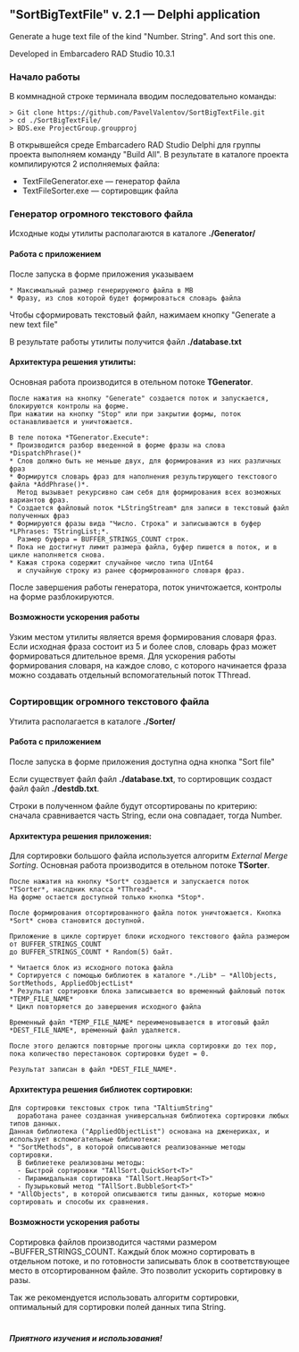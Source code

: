 ## "SortBigTextFile" v. 2.1 — Delphi application 
Generate a huge text file of the kind "Number. String". And sort this one.

Developed in Embarcadero RAD Studio 10.3.1

### Начало работы
В коммнадной строке терминала вводим последовательно команды: 

    > Git clone https://github.com/PavelValentov/SortBigTextFile.git    
    > cd ./SortBigTextFile/   
    > BDS.exe ProjectGroup.groupproj 

В открывшейся среде Embarcadero RAD Studio Delphi для группы проекта выполняем команду "Build All".
В результате в каталоге проекта компилируются 2 исполняемых файла:
* TextFileGenerator.exe — генератор файла
* TextFileSorter.exe — сортировщик файла

### Генератор огромного текстового файла

Исходные коды утилиты располагаются в каталоге **./Generator/**

#### Работа с приложением

После запуска в форме приложения указываем

    * Максимальный размер генерируемого файла в MB
    * Фразу, из слов которой будет формироваться словарь файла

Чтобы сформировать текстовый файл, нажимаем кнопку "Generate a new text file"

В результате работы утилиты получится файл **./database.txt**

#### Архитектура решения утилиты:
 
Основная работа производится в отельном потоке **TGenerator**.

```text
После нажатия на кнопку "Generate" создается поток и запускается, блокируются контролы на форме.
При нажатии на кнопку "Stop" или при закрытии формы, поток останавливается и уничтожается.

В теле потока *TGenerator.Execute*:
* Производится разбор введенной в форме фразы на слова *DispatchPhrase()*
* Слов должно быть не меньше двух, для формирования из них различных фраз
* Формирутся словарь фраз для наполнения результирующего текстового файла *AddPhrase()*.
  Метод вызывает рекурсивно сам себя для формирования всех возможных вариантов фраз.
* Создается файловый поток *LStringStream* для записи в текстовый файл полученных фраз
* Формируются фразы вида "Число. Строка" и записываются в буфер *LPhrases: TStringList;*.
  Размер буфера = BUFFER_STRINGS_COUNT строк.
* Пока не достигнут лимит размера файла, буфер пишется в поток, и в цикле наполняется снова.
* Кажая строка содержит случайное число типа UInt64
  и случайную строку из ранее сформированного словаря фраз.     
```
После завершения работы генератора, поток уничтожается, контролы на форме разблокируются.

#### Возможности ускорения работы

Узким местом утилиты является время формирования словаря фраз.
Если исходная фраза состоит из 5 и более слов, словарь фраз может формироваться длительное время.
Для ускорения работы формирования словаря, на каждое слово, с которого начинается фраза можно создавать отдельный вспомогательный поток TThread.

##

### Сортировщик огромного текстового файла

Утилита располагается в каталоге **./Sorter/**

#### Работа с приложением

После запуска в форме приложения доступна одна кнопка "Sort file"

Если существует файл файл **./database.txt**,
то сортировщик создаст файл файл **./destdb.txt**.

Строки в полученном файле будут отсортированы по критерию: сначала сравнивается часть​ String​, если она совпадает, тогда​ Number.

#### Архитектура решения приложения:
 
Для сортировки большого файла используется алгоритм *External Merge Sorting*.
Основная работа производится в отельном потоке **TSorter**.

```text
После нажатия на кнопку *Sort* создается и запускается поток *TSorter*, наслдник класса *TThread*.
На форме остается доступной только кнопка *Stop*.

После формирования отсортированного файла поток уничтожается. Кнопка *Sort* снова становится доступной.

Приложение в цикле сортирует блоки исходного текстового файла размером от BUFFER_STRINGS_COUNT
до BUFFER_STRINGS_COUNT * Random(5) байт.

* Читается блок из исходного потока файла
* Сортируется с помощью библиотек в каталоге *./Lib* — *AllObjects, SortMethods, AppliedObjectList*
* Результат сортировки блока записывается во временный файловый поток *TEMP_FILE_NAME*
* Цикл повторяется до завершения исходного файла

Временный файл *TEMP_FILE_NAME* переименовывается в итоговый файл *DEST_FILE_NAME*, временный файл удаляется.

После этого делаются повторные прогоны цикла сортировки до тех пор,
пока количество перестановок сортировки будет = 0.

Результат записан в файл *DEST_FILE_NAME*. 
```

#### Архитектура решения библиотек сортировки:

```text
Для сортировки текстовых строк типа "TAltiumString"
  доработана ранее созданная универсальная библиотека сортировки любых типов данных.
Данная библиотека ("AppliedObjectList") основана на дженериках, и использует вспомогательные библиотеки:
* "SortMethods", в которой описываются реализованные методы сортировки.
  В библиетеке реализованы методы:
  - Быстрой сортировки "TAllSort.QuickSort<T>"
  - Пирамидальная сортировка "TAllSort.HeapSort<T>"
  - Пузырьковый метод "TAllSort.BubbleSort<T>"
* "AllObjects", в которой описываются типы данных, которые можно сортировать и способы их сравнения. 
```

#### Возможности ускорения работы

Сортировка файлов производится частями размером ~BUFFER_STRINGS_COUNT.
Каждый блок можно сортировать в отдельном потоке, и по готовности записывать блок в соответствующее место в отсортированном файле.
Это позволит ускорить сортировку в разы.

Так же рекомендуется использовать алгоритм сортировки, оптимальный для сортировки полей данных типа String.

#
##### Приятного изучения и использования!

